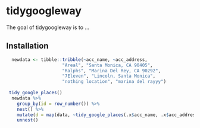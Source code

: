 
<!-- README.md is generated from README.Rmd. Please edit that file -->
tidygoogleway
=============

The goal of tidygoogleway is to ...

Installation
------------

``` r
  newdata <- tibble::tribble(~acc_name, ~acc_address,
                     "Areal", "Santa Monica, CA 90405",
                     "Ralphs", "Marina Del Rey, CA 90292",
                     "7Eleven", "Lincoln, Santa Monica",
                     "nothing location", "marina del rayyy")
  
 tidy_google_places()
  newdata %>% 
    group_by(id = row_number()) %>% 
    nest() %>% 
    mutate(d = map(data, ~tidy_google_places(.x$acc_name, .x$acc_address, key = my_key, keep_top = F))) %>%
    unnest()
```
